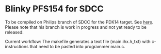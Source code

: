 # Blinky PFS154 for SDCC

To be compiled on Philips branch of SDCC for the PDK14 target. See [here](https://www.mikrocontroller.net/topic/461002#5643846). Please note that his branch is work in progress and not yet ready to be released. 

Current workflow: The makefile generates a text file (main.ihx.h_txt) with c-instructions that need to be pasted into programmer main.c. 

